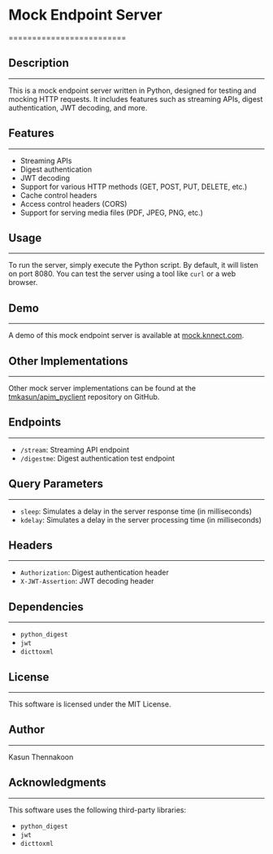 # Mock Endpoint Server
=========================

## Description
---------------

This is a mock endpoint server written in Python, designed for testing and mocking HTTP requests. It includes features such as streaming APIs, digest authentication, JWT decoding, and more.

## Features
--------

* Streaming APIs
* Digest authentication
* JWT decoding
* Support for various HTTP methods (GET, POST, PUT, DELETE, etc.)
* Cache control headers
* Access control headers (CORS)
* Support for serving media files (PDF, JPEG, PNG, etc.)

## Usage
-----

To run the server, simply execute the Python script. By default, it will listen on port 8080. You can test the server using a tool like `curl` or a web browser.

## Demo
-----

A demo of this mock endpoint server is available at [mock.knnect.com](http://mock.knnect.com).

## Other Implementations
-----------------------

Other mock server implementations can be found at the [tmkasun/apim_pyclient](https://github.com/tmkasun/apim_pyclient) repository on GitHub.

## Endpoints
----------

* `/stream`: Streaming API endpoint
* `/digestme`: Digest authentication test endpoint

## Query Parameters
------------------

* `sleep`: Simulates a delay in the server response time (in milliseconds)
* `kdelay`: Simulates a delay in the server processing time (in milliseconds)

## Headers
---------

* `Authorization`: Digest authentication header
* `X-JWT-Assertion`: JWT decoding header

## Dependencies
------------

* `python_digest`
* `jwt`
* `dicttoxml`

## License
-------

This software is licensed under the MIT License.

## Author
------

Kasun Thennakoon

## Acknowledgments
----------------

This software uses the following third-party libraries:

* `python_digest`
* `jwt`
* `dicttoxml`